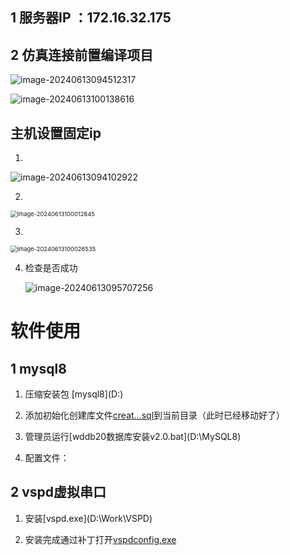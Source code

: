 ## 1 服务器IP ：172.16.32.175

## 2 仿真连接前置编译项目

![image-20240613094512317](https://cdn.jsdelivr.net/gh/ZhangYuQiao326/study_nodes_pictures/img/202406131001303.png)

![image-20240613100138616](https://cdn.jsdelivr.net/gh/ZhangYuQiao326/study_nodes_pictures/img/202406131001644.png)

## 主机设置固定ip

1. 

![image-20240613094102922](https://cdn.jsdelivr.net/gh/ZhangYuQiao326/study_nodes_pictures/img/202406130958926.png)

2. 

<img src="https://cdn.jsdelivr.net/gh/ZhangYuQiao326/study_nodes_pictures/img/202406131000980.png" alt="image-20240613100012845" style="zoom:67%;" />

3. 

<img src="https://cdn.jsdelivr.net/gh/ZhangYuQiao326/study_nodes_pictures/img/202406131000630.png" alt="image-20240613100026535" style="zoom:67%;" />



4. 检查是否成功

   ![image-20240613095707256](https://cdn.jsdelivr.net/gh/ZhangYuQiao326/study_nodes_pictures/img/202406130958594.png)

#  软件使用

## 1 mysql8

1. 压缩安装包 [mysql8](D:\)

2. 添加初始化创建库文件[creat...sql](D:\MySQL8\initScripts)到当前目录（此时已经移动好了）
3. 管理员运行[wddb20数据库安装v2.0.bat](D:\MySQL8\)

4. 配置文件：

## 2 vspd虚拟串口

1. 安装[vspd.exe](D:\Work\VSPD\)

2. 安装完成通过补丁打开[vspdconfig.exe](D:\Work\VSPD\补丁)